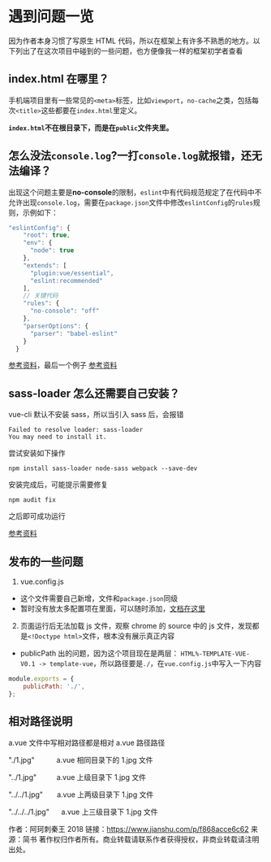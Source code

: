 # 遇到问题一览

因为作者本身习惯了写原生 HTML 代码，所以在框架上有许多不熟悉的地方。以下列出了在这次项目中碰到的一些问题，也方便像我一样的框架初学者查看

## index.html 在哪里？

手机端项目里有一些常见的`<meta>`标签，比如`viewport`，`no-cache`之类，包括每次`<title>`这些都要在`index.html`里定义。

**`index.html`不在根目录下，而是在`public`文件夹里。**

## 怎么没法`console.log`?一打`console.log`就报错，还无法编译？

出现这个问题主要是**no-console**的限制，`eslint`中有代码规范规定了在代码中不允许出现`console.log`，需要在`package.json`文件中修改`eslintConfig`的`rules`规则，示例如下：

```js
"eslintConfig": {
    "root": true,
    "env": {
      "node": true
    },
    "extends": [
      "plugin:vue/essential",
      "eslint:recommended"
    ],
    // 关键代码
    "rules": {
      "no-console": "off"
    },
    "parserOptions": {
      "parser": "babel-eslint"
    }
  }
```

[参考资料](https://eslint.org/docs/rules/no-console)，最后一个例子
[参考资料](https://www.jianshu.com/p/bfc7e7329cff)

## sass-loader 怎么还需要自己安装？

vue-cli 默认不安装 sass，所以当引入 sass 后，会报错

```
Failed to resolve loader: sass-loader
You may need to install it.
```

尝试安装如下操作

```
npm install sass-loader node-sass webpack --save-dev
```

安装完成后，可能提示需要修复

```
npm audit fix
```

之后即可成功运行

[参考资料](https://github.com/webpack-contrib/sass-loader#examples)

## 发布的一些问题

1. vue.config.js

-   这个文件需要自己新增，文件和`package.json`同级
-   暂时没有放太多配置项在里面，可以随时添加，[文档在这里](https://cli.vuejs.org/zh/config/#全局-cli-配置)

2. 页面运行后无法加载 js 文件，观察 chrome 的 source 中的 js 文件，发现都是`<!Doctype html>`文件，根本没有展示真正内容

-   publicPath 出的问题，因为这个项目现在是两层： `HTML%-TEMPLATE-VUE-V0.1 -> template-vue`，所以路径要是`./`，在`vue.config.js`中写入一下内容

```js
module.exports = {
    publicPath: './',
};
```

## 相对路径说明

a.vue 文件中写相对路径都是相对 a.vue 路径路径

"./1.jpg"           a.vue 相同目录下的 1.jpg 文件

"../1.jpg"          a.vue 上级目录下 1.jpg 文件

"../../1.jpg"       a.vue 上两级目录下 1.jpg 文件

"../../../1.jpg"      a.vue 上三级目录下 1.jpg 文件

作者：阿珂刺秦王 2018
链接：https://www.jianshu.com/p/f868acce6c62
来源：简书
著作权归作者所有。商业转载请联系作者获得授权，非商业转载请注明出处。
